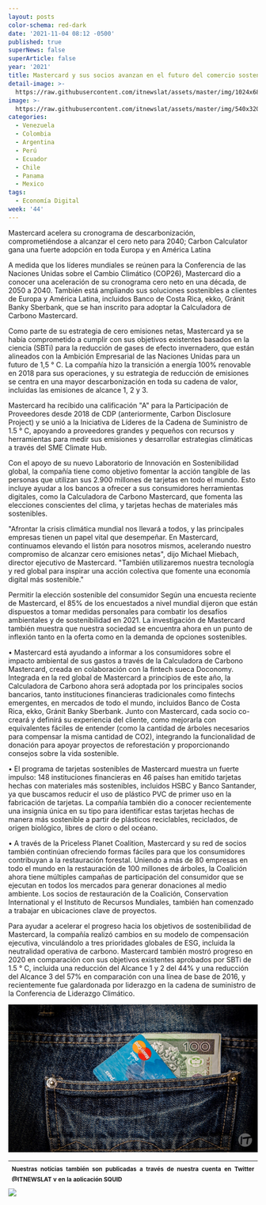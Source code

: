 ```yaml
---
layout: posts
color-schema: red-dark
date: '2021-11-04 08:12 -0500'
published: true
superNews: false
superArticle: false
year: '2021'
title: Mastercard y sus socios avanzan en el futuro del comercio sostenible
detail-image: >-
  https://raw.githubusercontent.com/itnewslat/assets/master/img/1024x680/Mastercard-g.jpg
image: >-
  https://raw.githubusercontent.com/itnewslat/assets/master/img/540x320/Mastercard-p.jpg
categories:
  - Venezuela
  - Colombia
  - Argentina
  - Perú
  - Ecuador
  - Chile
  - Panama
  - Mexico
tags:
  - Economía Digital
week: '44'
---
```

Mastercard acelera su cronograma de descarbonización, comprometiéndose a alcanzar el cero neto para 2040; Carbon Calculator gana una fuerte adopción en toda Europa y en América Latina

A medida que los líderes mundiales se reúnen para la Conferencia de las Naciones Unidas sobre el Cambio Climático (COP26), Mastercard dio a conocer una aceleración de su cronograma cero neto en una década, de 2050 a 2040. También está ampliando sus soluciones sostenibles a clientes de Europa y América Latina, incluidos Banco de Costa Rica, ekko, Gránit Banky Sberbank, que se han   inscrito para adoptar la Calculadora de Carbono Mastercard.
 
Como parte de su estrategia de cero emisiones netas, Mastercard ya se había comprometido a cumplir con sus objetivos existentes basados en la ciencia (SBTi) para la reducción de gases de efecto invernadero, que están alineados con la Ambición Empresarial de las Naciones Unidas para un futuro de 1,5 ° C. La compañía hizo la transición a energía 100% renovable en 2018 para sus operaciones, y su estrategia de reducción de emisiones se centra en una mayor descarbonización en toda su cadena de valor, incluidas las emisiones de alcance 1, 2 y 3. 

Mastercard ha recibido una calificación "A" para la Participación de Proveedores desde 2018 de CDP  (anteriormente, Carbon Disclosure Project) y se unió a la Iniciativa de Líderes de la Cadena de Suministro de 1.5 ° C, apoyando a proveedores grandes y pequeños con recursos y herramientas para medir sus emisiones y desarrollar estrategias climáticas a través del  SME Climate Hub.

Con el apoyo de su nuevo Laboratorio de Innovación en Sostenibilidad global, la compañía tiene como objetivo fomentar la acción tangible de las personas que utilizan sus 2.900 millones de tarjetas en todo el mundo. Esto  incluye ayudar a los bancos a ofrecer a sus consumidores herramientas digitales, como la Calculadora de Carbono Mastercard, que fomenta las elecciones conscientes del clima, y tarjetas hechas de materiales más sostenibles.

"Afrontar la crisis climática mundial nos llevará a todos, y las principales empresas tienen un papel vital que desempeñar. En Mastercard, continuamos elevando el listón para nosotros mismos, acelerando nuestro compromiso de alcanzar cero emisiones netas", dijo Michael Miebach, director ejecutivo de Mastercard. "También utilizaremos nuestra tecnología y red global para inspirar una acción colectiva que fomente una economía digital más sostenible."

Permitir la elección sostenible del consumidor
Según una encuesta reciente de Mastercard, el 85% de los encuestados a nivel mundial  dijeron que están dispuestos a tomar medidas personales para combatir los desafíos ambientales y de sostenibilidad en 2021. La investigación de Mastercard también muestra que nuestra sociedad se encuentra ahora en un punto de inflexión tanto en la oferta como en la demanda de opciones sostenibles.

•	Mastercard está ayudando a informar a los consumidores sobre el impacto ambiental de sus gastos a través de la Calculadora de Carbono Mastercard, creada en colaboración con la fintech sueca Doconomy. Integrada en la red global de Mastercard a principios de este año, la Calculadora de Carbono ahora será adoptada por los principales socios bancarios, tanto instituciones financieras tradicionales como fintechs emergentes, en mercados de todo el mundo, incluidos Banco de Costa Rica, ekko, Gránit Banky Sberbank. Junto con Mastercard, cada socio co-creará y definirá su experiencia del cliente, como mejorarla con equivalentes fáciles de entender (como la cantidad de árboles necesarios para compensar la misma cantidad de CO2), integrando la funcionalidad de donación para apoyar proyectos de reforestación y proporcionando consejos sobre la vida sostenible.

•	El programa de tarjetas sostenibles de Mastercard muestra un fuerte impulso: 148 instituciones financieras en 46 países han emitido tarjetas hechas con materiales más sostenibles, incluidos HSBC y Banco Santander, ya que buscamos reducir el uso de plástico PVC de primer uso en la fabricación de tarjetas. La compañía también dio a conocer recientemente una insignia única en su tipo para identificar estas tarjetas hechas de manera más sostenible a partir de plásticos reciclables, reciclados, de origen biológico, libres de cloro o del océano.

•	A través de la Priceless Planet Coalition, Mastercard y su red de socios también continúan ofreciendo formas fáciles para que los consumidores contribuyan a la restauración forestal. Uniendo a más de 80 empresas en todo el mundo en la restauración de 100 millones de árboles, la Coalición ahora tiene múltiples campañas de participación del consumidor que se ejecutan en todos los mercados para generar donaciones al medio ambiente. Los socios de restauración de la Coalición, Conservation International y el Instituto de Recursos Mundiales, también han comenzado a trabajar en ubicaciones clave de proyectos.


Para ayudar a acelerar el progreso hacia los objetivos de sostenibilidad de Mastercard, la compañía realizó cambios en su modelo de compensación ejecutiva, vinculándolo a tres prioridades globales de ESG, incluida la neutralidad operativa de carbono. Mastercard también mostró progreso  en 2020 en comparación con sus objetivos existentes aprobados por SBTi de 1.5 ° C, incluida una reducción del Alcance 1 y 2 del 44% y una reducción del Alcance 3 del 57% en comparación con una línea de base de 2016, y recientemente fue galardonada por liderazgo en la cadena de suministro de la Conferencia de Liderazgo Climático.

![](https://raw.githubusercontent.com/itnewslat/assets/master/img/540x320/Mastercard-p.jpg)

<table style="height: 42px;" width="569">
<tbody>
<tr>
<td style="text-align: justify;"><sub><strong>Nuestras noticias también son publicadas a través de nuestra cuenta en Twitter <a href="https://twitter.com/itnewslat?lang=es">@ITNEWSLAT</a> y en la aplicación <a href="https://squidapp.co/en/">SQUID</a></strong></sub></td>
</tr>
</tbody>
</table>

<img src="https://tracker.metricool.com/c3po.jpg?hash=56f88a41e39ab42c063cc51676587a04"/>
